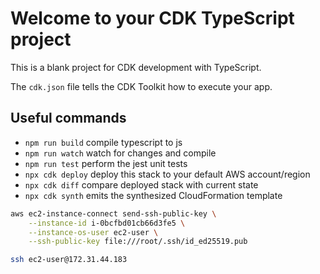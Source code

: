# Welcome to your CDK TypeScript project

This is a blank project for CDK development with TypeScript.

The `cdk.json` file tells the CDK Toolkit how to execute your app.

## Useful commands

* `npm run build`   compile typescript to js
* `npm run watch`   watch for changes and compile
* `npm run test`    perform the jest unit tests
* `npx cdk deploy`  deploy this stack to your default AWS account/region
* `npx cdk diff`    compare deployed stack with current state
* `npx cdk synth`   emits the synthesized CloudFormation template

```sh
aws ec2-instance-connect send-ssh-public-key \
    --instance-id i-0bcfbd01cb66d3fe5 \
    --instance-os-user ec2-user \
    --ssh-public-key file:///root/.ssh/id_ed25519.pub

ssh ec2-user@172.31.44.183
```
